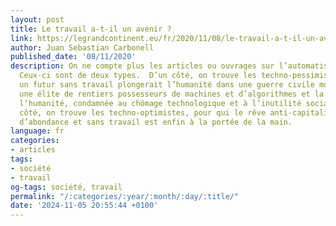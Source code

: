 ```yaml
---
layout: post
title: Le travail a-t-il un avenir ?
link: https://legrandcontinent.eu/fr/2020/11/08/le-travail-a-t-il-un-avenir/
author: Juan Sebastian Carbonell
published_date: '08/11/2020'
description: On ne compte plus les articles ou ouvrages sur l’automatisation du travail.
  Ceux-ci sont de deux types.  D’un côté, on trouve les techno-pessimistes, pour qui
  un futur sans travail plongerait l’humanité dans une guerre civile mondiale entre
  une élite de rentiers possesseurs de machines et d’algorithmes et la majorité de
  l’humanité, condamnée au chômage technologique et à l’inutilité sociale. D’un autre
  côté, on trouve les techno-optimistes, pour qui le rêve anti-capitaliste d’un monde
  d’abondance et sans travail est enfin à la portée de la main.
language: fr
categories:
- articles
tags:
- société
- travail
og-tags: société, travail
permalink: "/:categories/:year/:month/:day/:title/"
date: '2024-11-05 20:55:44 +0100'
---
```

